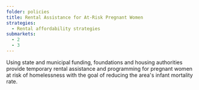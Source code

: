 ```yaml
---
folder: policies
title: Rental Assistance for At-Risk Pregnant Women
strategies:
  - Rental affordability strategies
submarkets:
  - 2
  - 3
---
```

Using state and municipal funding, foundations and housing authorities provide temporary rental assistance and programming for pregnant women at risk of homelessness with the goal of reducing the area's infant mortality rate.